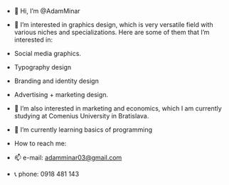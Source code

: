 - 👋 Hi, I’m @AdamMinar
- 👀 I’m interested in graphics design, which is very versatile field with various niches and specializations. Here are some of them that I’m interested in:
- Social media graphics.
- Typography design
- Branding and identity design
- Advertising + marketing design.
  
- 👀 I’m also interested in marketing and economics, which I am currently studying at Comenius University in Bratislava.
- 🌱 I’m currently learning basics of programming
  
- How to reach me:
- 📫 e-mail: adamminar03@gmail.com
- 📞 phone: 0918 481 143

<!---
AdamMinar/AdamMinar is a ✨ special ✨ repository because its `README.md` (this file) appears on your GitHub profile.
You can click the Preview link to take a look at your changes.
--->
